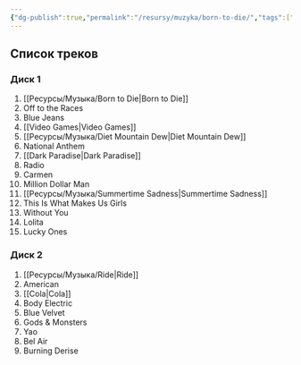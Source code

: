 ```yaml
---
{"dg-publish":true,"permalink":"/resursy/muzyka/born-to-die/","tags":["Музыка"]}
---
```


## Список треков 
### Диск 1
1. [[Ресурсы/Музыка/Born to Die\|Born to Die]] 
2. Off to the Races 
3. Blue Jeans 
4. [[Video Games\|Video Games]]
5. [[Ресурсы/Музыка/Diet Mountain Dew\|Diet Mountain Dew]]
6. National Anthem 
7. [[Dark Paradise\|Dark Paradise]]
8. Radio
9. Carmen
10. Million Dollar Man 
11. [[Ресурсы/Музыка/Summertime Sadness\|Summertime Sadness]]
12. This Is What Makes Us Girls 
13. Without You
14. Lolita 
15. Lucky Ones 
### Диск 2 
1. [[Ресурсы/Музыка/Ride\|Ride]] 
2. American 
3. [[Cola\|Cola]]
4. Body Electric
5. Blue Velvet
6. Gods & Monsters 
7. Yao 
8. Bel Air 
9. Burning Derise 